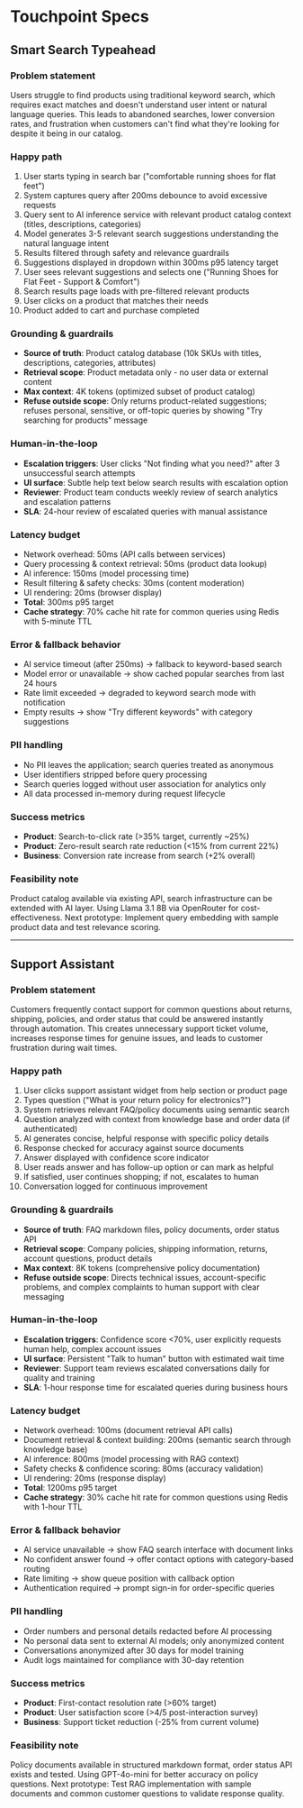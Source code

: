 # Touchpoint Specs

## Smart Search Typeahead

### Problem statement
Users struggle to find products using traditional keyword search, which requires exact matches and doesn't understand user intent or natural language queries. This leads to abandoned searches, lower conversion rates, and frustration when customers can't find what they're looking for despite it being in our catalog.

### Happy path
1. User starts typing in search bar ("comfortable running shoes for flat feet")
2. System captures query after 200ms debounce to avoid excessive requests
3. Query sent to AI inference service with relevant product catalog context (titles, descriptions, categories)
4. Model generates 3-5 relevant search suggestions understanding the natural language intent
5. Results filtered through safety and relevance guardrails
6. Suggestions displayed in dropdown within 300ms p95 latency target
7. User sees relevant suggestions and selects one ("Running Shoes for Flat Feet - Support & Comfort")
8. Search results page loads with pre-filtered relevant products
9. User clicks on a product that matches their needs
10. Product added to cart and purchase completed

### Grounding & guardrails
- **Source of truth**: Product catalog database (10k SKUs with titles, descriptions, categories, attributes)
- **Retrieval scope**: Product metadata only - no user data or external content
- **Max context**: 4K tokens (optimized subset of product catalog)
- **Refuse outside scope**: Only returns product-related suggestions; refuses personal, sensitive, or off-topic queries by showing "Try searching for products" message

### Human-in-the-loop
- **Escalation triggers**: User clicks "Not finding what you need?" after 3 unsuccessful search attempts
- **UI surface**: Subtle help text below search results with escalation option
- **Reviewer**: Product team conducts weekly review of search analytics and escalation patterns
- **SLA**: 24-hour review of escalated queries with manual assistance

### Latency budget
- Network overhead: 50ms (API calls between services)
- Query processing & context retrieval: 50ms (product data lookup)
- AI inference: 150ms (model processing time)
- Result filtering & safety checks: 30ms (content moderation)
- UI rendering: 20ms (browser display)
- **Total**: 300ms p95 target
- **Cache strategy**: 70% cache hit rate for common queries using Redis with 5-minute TTL

### Error & fallback behavior
- AI service timeout (after 250ms) → fallback to keyword-based search
- Model error or unavailable → show cached popular searches from last 24 hours
- Rate limit exceeded → degraded to keyword search mode with notification
- Empty results → show "Try different keywords" with category suggestions

### PII handling
- No PII leaves the application; search queries treated as anonymous
- User identifiers stripped before query processing
- Search queries logged without user association for analytics only
- All data processed in-memory during request lifecycle

### Success metrics
- **Product**: Search-to-click rate (>35% target, currently ~25%)
- **Product**: Zero-result search rate reduction (<15% from current 22%)
- **Business**: Conversion rate increase from search (+2% overall)

### Feasibility note
Product catalog available via existing API, search infrastructure can be extended with AI layer. Using Llama 3.1 8B via OpenRouter for cost-effectiveness. Next prototype: Implement query embedding with sample product data and test relevance scoring.

---

## Support Assistant

### Problem statement
Customers frequently contact support for common questions about returns, shipping, policies, and order status that could be answered instantly through automation. This creates unnecessary support ticket volume, increases response times for genuine issues, and leads to customer frustration during wait times.

### Happy path
1. User clicks support assistant widget from help section or product page
2. Types question ("What is your return policy for electronics?")
3. System retrieves relevant FAQ/policy documents using semantic search
4. Question analyzed with context from knowledge base and order data (if authenticated)
5. AI generates concise, helpful response with specific policy details
6. Response checked for accuracy against source documents
7. Answer displayed with confidence score indicator
8. User reads answer and has follow-up option or can mark as helpful
9. If satisfied, user continues shopping; if not, escalates to human
10. Conversation logged for continuous improvement

### Grounding & guardrails
- **Source of truth**: FAQ markdown files, policy documents, order status API
- **Retrieval scope**: Company policies, shipping information, returns, account questions, product details
- **Max context**: 8K tokens (comprehensive policy documentation)
- **Refuse outside scope**: Directs technical issues, account-specific problems, and complex complaints to human support with clear messaging

### Human-in-the-loop
- **Escalation triggers**: Confidence score <70%, user explicitly requests human help, complex account issues
- **UI surface**: Persistent "Talk to human" button with estimated wait time
- **Reviewer**: Support team reviews escalated conversations daily for quality and training
- **SLA**: 1-hour response time for escalated queries during business hours

### Latency budget
- Network overhead: 100ms (document retrieval API calls)
- Document retrieval & context building: 200ms (semantic search through knowledge base)
- AI inference: 800ms (model processing with RAG context)
- Safety checks & confidence scoring: 80ms (accuracy validation)
- UI rendering: 20ms (response display)
- **Total**: 1200ms p95 target
- **Cache strategy**: 30% cache hit rate for common questions using Redis with 1-hour TTL

### Error & fallback behavior
- AI service unavailable → show FAQ search interface with document links
- No confident answer found → offer contact options with category-based routing
- Rate limiting → show queue position with callback option
- Authentication required → prompt sign-in for order-specific queries

### PII handling
- Order numbers and personal details redacted before AI processing
- No personal data sent to external AI models; only anonymized content
- Conversations anonymized after 30 days for model training
- Audit logs maintained for compliance with 30-day retention

### Success metrics
- **Product**: First-contact resolution rate (>60% target)
- **Product**: User satisfaction score (>4/5 post-interaction survey)
- **Business**: Support ticket reduction (-25% from current volume)

### Feasibility note
Policy documents available in structured markdown format, order status API exists and tested. Using GPT-4o-mini for better accuracy on policy questions. Next prototype: Test RAG implementation with sample documents and common customer questions to validate response quality.
